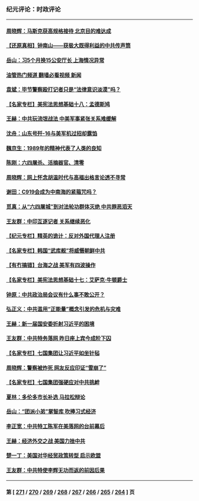 ### 纪元评论：时政评论
---
#### [周晓辉：马斯克获高规格接待 北京目的难达成](../../pages/nsc1025/n14008994.md?06030330) 
#### [【还原真相】钟南山——获极大既得利益的中共传声筒](../../pages/nsc1025/n14008945.md?06030330) 
#### [岳山：习5个月换15公安厅长 上海情况异常](../../pages/nsc1025/n14008756.md?06030330) 
#### [油管热门频道 翻墙必看视频 新闻](ok?06030330)
#### [袁斌：毕节警察殴打记者只是“法律意识淡漠”吗？](../../pages/nsc1025/n14008706.md?06030330) 
#### [【名家专栏】美宪法思想基础十八：孟德斯鸠](../../pages/nsc1025/n14007383.md?06030330) 
#### [王赫：中共玩流氓战法 中美军事紧张关系难缓解](../../pages/nsc1025/n14008446.md?06030330) 
#### [沈舟：山东号歼-16与美军机过招却露馅](../../pages/nsc1025/n14008448.md?06030330) 
#### [魏京生：1989年的精神代表了人类的良知](../../pages/nsc1025/n14008489.md?06030330) 
#### [陈刚：六四屠杀、活摘器官、清零](../../pages/nsc1025/n14008418.md?06030330) 
#### [周晓辉：网上怀念胡温时代与高福出格言论透不寻常](../../pages/nsc1025/n14008318.md?06030330) 
#### [谢田：C919会成为中南海的紧箍咒吗？](../../pages/nsc1025/n14008260.md?06030330) 
#### [觅真：从“六四屠城”到对法轮功群体灭绝 中共罪恶滔天](../../pages/nsc1025/n14007938.md?06030330) 
#### [王友群：中印互逐记者 关系继续恶化](../../pages/nsc1025/n14007657.md?06030330) 
#### [【纪元专栏】精英的诡计：反对外国代理人注册](../../pages/nsc1025/n14007619.md?06030330) 
#### [【名家专栏】韩国“武库舰”将威慑朝鲜中共](../../pages/nsc1025/n14007369.md?06030330) 
#### [【有冇搞错】台海之战 美军有四波操作](../../pages/nsc1025/n14006828.md?06030330) 
#### [【名家专栏】美宪法思想基础十七：艾萨克‧牛顿爵士](../../pages/nsc1025/n14005024.md?06030330) 
#### [钟原：中共政治局会议有什么事不敢公开？](../../pages/nsc1025/n14006988.md?06030330) 
#### [弘正义：中共滥用“正能量”概念引发的危机与灾难](../../pages/nsc1025/n14007089.md?06030330) 
#### [王赫：新一届国安委折射习近平的困境](../../pages/nsc1025/n14006984.md?06030330) 
#### [王友群：中共特务落网 昨日座上宾今成阶下囚](../../pages/nsc1025/n14006884.md?06030330) 
#### [【名家专栏】七国集团让习近平如坐针毡](../../pages/nsc1025/n14006699.md?06030330) 
#### [周晓辉：警察被炸死 网友反应印证“雪崩了”](../../pages/nsc1025/n14006713.md?06030330) 
#### [【名家专栏】七国集团强硬应对中共挑衅](../../pages/nsc1025/n14006625.md?06030330) 
#### [夏林：多伦多市长补选 马拉松辩论](../../pages/nsc1025/n14006826.md?06030330) 
#### [岳山：“团派小弟”掌智库 吹捧习式经济](../../pages/nsc1025/n14006622.md?06030330) 
#### [李正宽：中共特工陈军在美落网的台前幕后](../../pages/nsc1025/n14006346.md?06030330) 
#### [王赫：经济外交之战 美国力挫中共](../../pages/nsc1025/n14006195.md?06030330) 
#### [楚一丁：美国对华经贸政策转型 启示欧盟](../../pages/nsc1025/n14005464.md?06030330) 
#### [王友群：中共特使李辉无功而返的前因后果](../../pages/nsc1025/n14006197.md?06030330) 

---
#### 第 [ [271](./271.md?06030330) / [270](./270.md?06030330) / [269](./269.md?06030330) / [268](./268.md?06030330) / [267](./267.md?06030330) / [266](./266.md?06030330) / [265](./265.md?06030330) / [264](./264.md?06030330) ] 页
